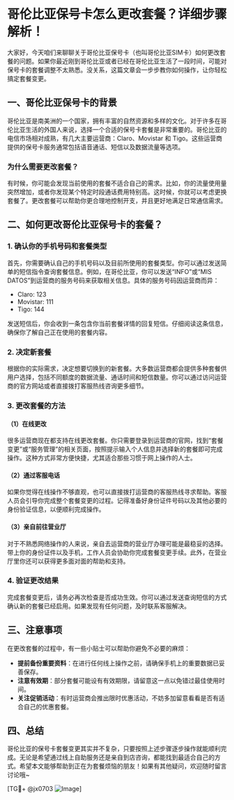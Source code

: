 # 哥伦比亚保号卡怎么更改套餐？详细步骤解析！

大家好，今天咱们来聊聊关于哥伦比亚保号卡（也叫哥伦比亚SIM卡）如何更改套餐的问题。如果你最近刚到哥伦比亚或者已经在哥伦比亚生活了一段时间，可能对保号卡的套餐调整不太熟悉。没关系，这篇文章会一步步教你如何操作，让你轻松搞定套餐变更。

## 一、哥伦比亚保号卡的背景

哥伦比亚是南美洲的一个国家，拥有丰富的自然资源和多样的文化。对于许多在哥伦比亚生活的外国人来说，选择一个合适的保号卡套餐是非常重要的。哥伦比亚的电信市场相对成熟，有几大主要运营商：Claro、Movistar 和 Tigo。这些运营商提供的保号卡服务通常包括语音通话、短信以及数据流量等选项。

### 为什么需要更改套餐？

有时候，你可能会发现当前使用的套餐不适合自己的需求。比如，你的流量使用量突然增加，或者你发现某个特定时段通话费用特别高。这时候，你就可以考虑更换套餐了。更改套餐可以帮助你更合理地控制开支，并且更好地满足日常通信需求。

## 二、如何更改哥伦比亚保号卡的套餐？

### 1. 确认你的手机号码和套餐类型

首先，你需要确认自己的手机号码以及目前所使用的套餐类型。你可以通过发送简单的短信指令查询套餐信息。例如，在哥伦比亚，你可以发送“INFO”或“MIS DATOS”到运营商的服务号码来获取相关信息。具体的服务号码因运营商而异：

- Claro: 123
- Movistar: 111
- Tigo: 144

发送短信后，你会收到一条包含你当前套餐详情的回复短信。仔细阅读这条信息，确保你了解自己正在使用的套餐内容。

### 2. 决定新套餐

根据你的实际需求，决定想要切换到的新套餐。大多数运营商都会提供多种套餐供用户选择，包括不同额度的数据流量、通话时间和短信数量。你可以通过访问运营商的官方网站或者直接拨打客服热线咨询更多细节。

### 3. 更改套餐的方法

#### （1）在线更改

很多运营商现在都支持在线更改套餐。你只需要登录到运营商的官网，找到“套餐变更”或“服务管理”的相关页面，按照提示输入个人信息并选择新的套餐即可完成操作。这种方式非常方便快捷，尤其适合那些习惯于网上操作的人士。

#### （2）通过客服电话

如果你觉得在线操作不够直观，也可以直接拨打运营商的客服热线寻求帮助。客服人员会引导你完成整个套餐变更的过程。记得准备好身份证件号码以及其他必要的身份验证信息，以便顺利完成操作。

#### （3）亲自前往营业厅

对于不熟悉网络操作的人来说，亲自去运营商的营业厅办理可能是最稳妥的选择。带上你的身份证件以及手机，工作人员会协助你完成套餐变更手续。此外，在营业厅里你还可以获得更多面对面的帮助和支持。

### 4. 验证更改结果

完成套餐变更后，请务必再次检查是否成功生效。你可以通过发送查询短信的方式确认新的套餐已经启用。如果发现有任何问题，及时联系客服解决。

## 三、注意事项

在更改套餐的过程中，有一些小贴士可以帮助你避免不必要的麻烦：

- **提前备份重要资料**：在进行任何线上操作之前，请确保手机上的重要数据已妥善保存。
- **注意有效期**：部分套餐可能设有有效期限，请留意这一点以免错过最佳使用时间。
- **关注促销活动**：有时运营商会推出限时优惠活动，不妨多加留意看看是否有适合自己的优惠套餐。

## 四、总结

哥伦比亚的保号卡套餐变更其实并不复杂，只要按照上述步骤逐步操作就能顺利完成。无论是希望通过线上自助服务还是亲自到店咨询，都能找到最适合自己的方式。希望本文能够帮助到正在为套餐烦恼的朋友！如果有其他疑问，欢迎随时留言讨论哦~

[TG💪+ @jx0703 ![Image](https://github.com/user-attachments/assets/dbca1d08-cadb-493c-b0ec-ad6f7a83f270)]